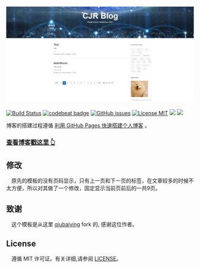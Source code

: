 

![](https://raw.githubusercontent.com/ShowLo/ShowLo.github.io/master/img/myBlog.png)

[![Build Status](https://travis-ci.org/ShowLo/ShowLo.github.io.svg?branch=master)](https://travis-ci.org/ShowLo/ShowLo.github.io)
[![codebeat badge](https://codebeat.co/badges/5f031df3-f6c1-4ec0-911a-ff6617ca50b9)](https://codebeat.co/projects/github-com-ShowLo-ShowLo-github-io-master)
[![GitHub issues](https://img.shields.io/github/issues/ShowLo/ShowLo.github.io.svg?style=flat)](https://github.com/ShowLo/ShowLo.github.io/issues)
[![License MIT](https://img.shields.io/badge/license-MIT-blue.svg?style=flat)](https://github.com/home-assistant/home-assistant-iOS/blob/master/LICENSE)
[![](https://img.shields.io/github/stars/ShowLo/ShowLo.github.io.svg?style=social&label=Star)](https://github.com/ShowLo/ShowLo.github.io)
[![](https://img.shields.io/github/forks/ShowLo/ShowLo.github.io.svg?style=social&label=Fork)](https://github.com/ShowLo/ShowLo.github.io)


博客的搭建过程遵循 [利用 GitHub Pages 快速搭建个人博客](https://www.jianshu.com/p/e68fba58f75c) 。

>
### [查看博客戳这里 👆](https://showlo.github.io/)

## 修改
&emsp;原先的模板的没有页码显示，只有上一页和下一页的标签，在文章较多的时候不太方便，所以对其做了一个修改，固定显示当前页前后的一共9页。

## 致谢

&emsp;这个模板是从这里 [qiubaiying](https://github.com/qiubaiying/qiubaiying.github.io) fork 的, 感谢这位作者。 

## License

&emsp;遵循 MIT 许可证。有关详细,请参阅 [LICENSE](https://github.com/qiubaiying/qiubaiying.github.io/blob/master/LICENSE)。

